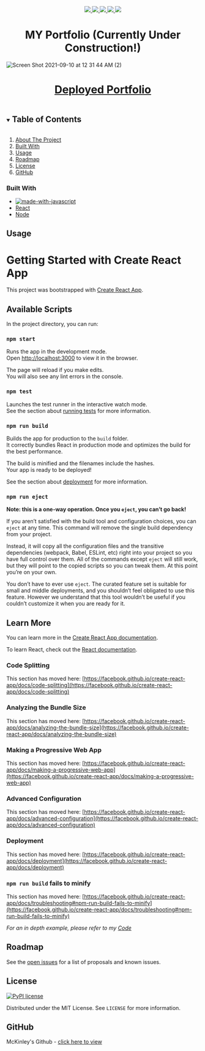 
<p align="center">
  <a href="https://github.com/Endres2/git-hire/issues" alt="issues">
    <img src="https://img.shields.io/github/issues/mcfulmer13/react-portfolio" />
  </a>
  <a href="https://github.com/Endres2/git-hire/network/members" alt="forks">
    <img src="https://img.shields.io/github/forks/mcfulmer13/react-portfolio" />
  </a>
  <a href="https://www.mit.edu/~amini/LICENSE.md" alt="License">
    <img src="https://img.shields.io/pypi/l/ansicolortags.svg" />
  </a>
  <a href="https://github.com/Endres2/git-hire/stargazers" alt="stars">
    <img src="https://img.shields.io/github/stars/mcfulmer13/react-portfolio" />
  </a>
  <a href="https://github.com/Endres2/git-hire/graphs/contributors" alt="contributers">
    <img src="https://img.shields.io/badge/Contributors-1-green" />
  </a>	
</p>



  <h1 align="center"> MY Portfolio (Currently Under Construction!)</h1>

![Screen Shot 2021-09-10 at 12 31 44 AM (2)](https://user-images.githubusercontent.com/85579055/132800475-31d2d0b3-9e53-4820-8201-632d831bacc9.png)  

## <h1 align="center">[Deployed Portfolio](https://mcfulmer13.github.io/React-Portfolio/#/about)</h1>



<!-- TABLE OF CONTENTS -->
<details open="open">
  <summary><h2 style="display: inline-block">Table of Contents</h2></summary>
  <ol>
    <li><a href="#about-the-project">About The Project</a></li>
    <li><a href="#built-with">Built With</a></li>
    <li><a href="#usage">Usage</a></li>
    <li><a href="#roadmap">Roadmap</a></li>
    <li><a href="#license">License</a></li>
    <li><a href="#GitHub">GitHub</a></li>
  </ol>
</details>




### Built With

* [![made-with-javascript](https://img.shields.io/badge/Made%20with-JavaScript-1f425f.svg)](https://www.javascript.com)
* [React](https://reactjs.org/)
* [Node](https://nodejs.org/en/)




## Usage

# Getting Started with Create React App 

This project was bootstrapped with [Create React App](https://github.com/facebook/create-react-app).

## Available Scripts

In the project directory, you can run:

### `npm start`

Runs the app in the development mode.\
Open [http://localhost:3000](http://localhost:3000) to view it in the browser.

The page will reload if you make edits.\
You will also see any lint errors in the console.

### `npm test`

Launches the test runner in the interactive watch mode.\
See the section about [running tests](https://facebook.github.io/create-react-app/docs/running-tests) for more information.

### `npm run build`

Builds the app for production to the `build` folder.\
It correctly bundles React in production mode and optimizes the build for the best performance.

The build is minified and the filenames include the hashes.\
Your app is ready to be deployed!

See the section about [deployment](https://facebook.github.io/create-react-app/docs/deployment) for more information.

### `npm run eject`

**Note: this is a one-way operation. Once you `eject`, you can’t go back!**

If you aren’t satisfied with the build tool and configuration choices, you can `eject` at any time. This command will remove the single build dependency from your project.

Instead, it will copy all the configuration files and the transitive dependencies (webpack, Babel, ESLint, etc) right into your project so you have full control over them. All of the commands except `eject` will still work, but they will point to the copied scripts so you can tweak them. At this point you’re on your own.

You don’t have to ever use `eject`. The curated feature set is suitable for small and middle deployments, and you shouldn’t feel obligated to use this feature. However we understand that this tool wouldn’t be useful if you couldn’t customize it when you are ready for it.

## Learn More

You can learn more in the [Create React App documentation](https://facebook.github.io/create-react-app/docs/getting-started).

To learn React, check out the [React documentation](https://reactjs.org/).

### Code Splitting

This section has moved here: [https://facebook.github.io/create-react-app/docs/code-splitting](https://facebook.github.io/create-react-app/docs/code-splitting)

### Analyzing the Bundle Size

This section has moved here: [https://facebook.github.io/create-react-app/docs/analyzing-the-bundle-size](https://facebook.github.io/create-react-app/docs/analyzing-the-bundle-size)

### Making a Progressive Web App

This section has moved here: [https://facebook.github.io/create-react-app/docs/making-a-progressive-web-app](https://facebook.github.io/create-react-app/docs/making-a-progressive-web-app)

### Advanced Configuration

This section has moved here: [https://facebook.github.io/create-react-app/docs/advanced-configuration](https://facebook.github.io/create-react-app/docs/advanced-configuration)

### Deployment

This section has moved here: [https://facebook.github.io/create-react-app/docs/deployment](https://facebook.github.io/create-react-app/docs/deployment)

### `npm run build` fails to minify

This section has moved here: [https://facebook.github.io/create-react-app/docs/troubleshooting#npm-run-build-fails-to-minify](https://facebook.github.io/create-react-app/docs/troubleshooting#npm-run-build-fails-to-minify)



_For an in depth example, please refer to my [Code](https://github.com/mcfulmer13/react-portfolio)_



## Roadmap

See the [open issues](https://github.com/mcfulmer13/react-portfolio/issues) for a list of proposals and known issues.



## License

[![PyPI license](https://img.shields.io/pypi/l/ansicolortags.svg)](https://www.mit.edu/~amini/LICENSE.md)


Distributed under the MIT License. See `LICENSE` for more information.


## GitHub


McKinley's Github - [click here to view](https://github.com/mcfulmer13)






